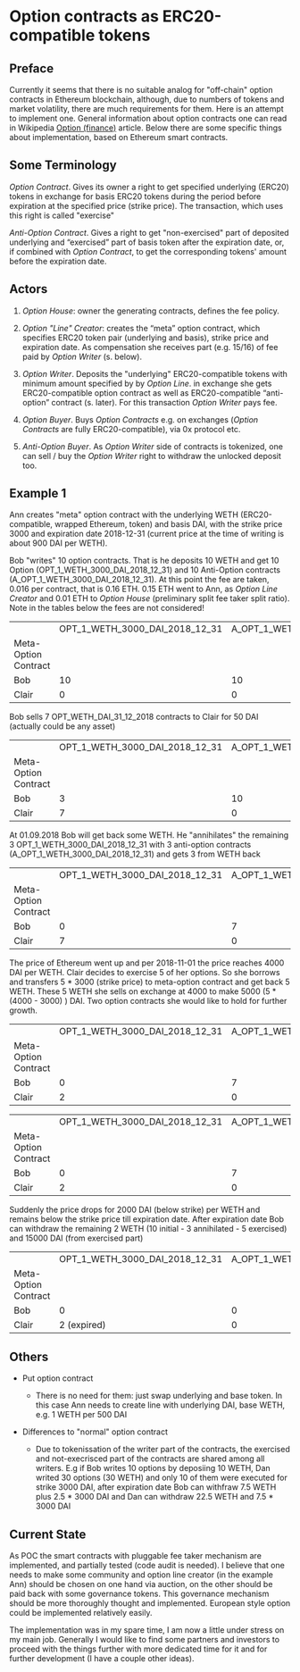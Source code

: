 # Option contracts as ERC20-compatible tokens

## Preface

Currently it seems that there is no suitable analog for "off-chain" option contracts in Ethereum blockchain, although, due to numbers of tokens and market volatility, there are much requirements for them. Here is an attempt to implement one. General information about option contracts one can read in Wikipedia [Option (finance)](https://en.wikipedia.org/wiki/Option_(finance)) article. Below there are some specific things about implementation, based on Ethereum smart contracts.

## Some Terminology

*Option Contract*. Gives its owner a right to get specified underlying (ERC20) tokens in exchange for basis ERC20 tokens during the period before expiration at the specified price (strike price). The transaction, which uses this right is called "exercise"

*Anti-Option Contract*. Gives a right to get "non-exercised" part of deposited underlying and “exercised” part of basis token after the expiration date, or, if combined with *Option Contract*, to get the corresponding tokens' amount before the expiration date.

## Actors

1. *Option House*: owner the generating contracts, defines the fee policy.

2. *Option "Line" Creator*: creates the “meta” option contract, which specifies ERC20 token pair (underlying and basis), strike price  and expiration date. As compensation she receives part (e.g. 15/16) of fee paid by *Option Writer* (s. below).

3. *Option Writer*. Deposits the  "underlying" ERC20-compatible tokens with minimum amount specified by by *Option Line*. in exchange she gets ERC20-compatible option contract  as well  as ERC20-compatible “anti-option” contract (s. later). For this transaction *Option Writer* pays fee.

4. *Option Buyer*. Buys *Option Contracts* e.g. on exchanges (*Option Contracts* are fully ERC20-compatible), via 0x protocol etc.

5. *Anti-Option Buyer*. As *Option Writer* side of contracts is tokenized, one can sell / buy the *Option Writer* right to withdraw the unlocked deposit too.

## Example 1

Ann creates "meta" option contract with the underlying WETH (ERC20-compatible, wrapped Ethereum, token) and basis DAI, with the strike price 3000 and expiration date 2018-12-31 (current price at the time of writing is about  900 DAI per WETH).

Bob "writes" 10 option contracts. That is he deposits 10 WETH and get 10 Option (OPT_1_WETH_3000_DAI_2018_12_31) and 10 Anti-Option contracts (A_OPT_1_WETH_3000_DAI_2018_12_31).  At this point the fee are taken, 0.016 per contract, that is 0.16 ETH. 0.15 ETH went to Ann, as *Option Line Creator* and 0.01 ETH to *Option House* (preliminary split fee taker split ratio). Note in the tables below the fees are not considered!

<table>
  <tr>
    <td></td>
    <td>OPT_1_WETH_3000_DAI_2018_12_31</td>
    <td>A_OPT_1_WETH_3000_DAI_2018_12_31</td>
    <td>WETH</td>
    <td>DAI</td>
  </tr>
  <tr>
    <td>Meta-Option Contract</td>
    <td></td>
    <td></td>
    <td>10</td>
    <td>0</td>
  </tr>
  <tr>
    <td>Bob</td>
    <td>10</td>
    <td>10</td>
    <td>0</td>
    <td>0</td>
  </tr>
  <tr>
    <td>Clair</td>
    <td>0</td>
    <td>0</td>
    <td>0</td>
    <td>350</td>
  </tr>
</table>


Bob sells 7  OPT_WETH_DAI_31_12_2018 contracts to Clair for 50 DAI (actually could be any asset)

<table>
  <tr>
    <td></td>
    <td>OPT_1_WETH_3000_DAI_2018_12_31</td>
    <td>A_OPT_1_WETH_3000_DAI_2018_12_31</td>
    <td>WETH</td>
    <td>DAI</td>
  </tr>
  <tr>
    <td>Meta-Option Contract</td>
    <td></td>
    <td></td>
    <td>10</td>
    <td>0</td>
  </tr>
  <tr>
    <td>Bob</td>
    <td>3</td>
    <td>10</td>
    <td>0</td>
    <td>350</td>
  </tr>
  <tr>
    <td>Clair</td>
    <td>7</td>
    <td>0</td>
    <td>0</td>
    <td>0</td>
  </tr>
</table>


At 01.09.2018 Bob will get back some WETH. He "annihilates" the remaining 3 OPT_1_WETH_3000_DAI_2018_12_31 with 3 anti-option contracts (A_OPT_1_WETH_3000_DAI_2018_12_31) and gets 3 from WETH back

<table>
  <tr>
    <td></td>
    <td>OPT_1_WETH_3000_DAI_2018_12_31</td>
    <td>A_OPT_1_WETH_3000_DAI_2018_12_31</td>
    <td>WETH</td>
    <td>DAI</td>
  </tr>
  <tr>
    <td>Meta-Option Contract</td>
    <td></td>
    <td></td>
    <td>7</td>
    <td>0</td>
  </tr>
  <tr>
    <td>Bob</td>
    <td>0</td>
    <td>7</td>
    <td>3</td>
    <td>350</td>
  </tr>
  <tr>
    <td>Clair</td>
    <td>7</td>
    <td>0</td>
    <td>0</td>
    <td>0</td>
  </tr>
</table>


The price of Ethereum went up and per 2018-11-01 the price reaches 4000 DAI per WETH. Clair decides to exercise 5 of her options. So she borrows and transfers 5 * 3000 (strike price) to meta-option contract and get back 5 WETH. These 5 WETH she sells on exchange at 4000 to make 5000 (5 * (4000 - 3000) ) DAI. Two option contracts she would like to hold for further growth.

<table>
<tr>
  <td></td>
  <td>OPT_1_WETH_3000_DAI_2018_12_31</td>
  <td>A_OPT_1_WETH_3000_DAI_2018_12_31</td>
  <td>WETH</td>
  <td>DAI</td>
</tr>
  </tr>
  <tr>
    <td>Meta-Option Contract</td>
    <td></td>
    <td></td>
    <td>2</td>
    <td>15000</td>
  </tr>
  <tr>
    <td>Bob</td>
    <td>0</td>
    <td>7</td>
    <td>3</td>
    <td>350</td>
  </tr>
  <tr>
    <td>Clair</td>
    <td>2</td>
    <td>0</td>
    <td>5</td>
    <td>0</td>
  </tr>
</table>


<table>
<tr>
  <td></td>
  <td>OPT_1_WETH_3000_DAI_2018_12_31</td>
  <td>A_OPT_1_WETH_3000_DAI_2018_12_31</td>
  <td>WETH</td>
  <td>DAI</td>
</tr>
  <tr>
    <td>Meta-Option Contract</td>
    <td></td>
    <td></td>
    <td>2</td>
    <td>15000</td>
  </tr>
  <tr>
    <td>Bob</td>
    <td>0</td>
    <td>7</td>
    <td>3</td>
    <td>350</td>
  </tr>
  <tr>
    <td>Clair</td>
    <td>2</td>
    <td>0</td>
    <td>0</td>
    <td>5000</td>
  </tr>
</table>


Suddenly the price drops for 2000 DAI (below strike) per WETH and remains below the strike price till expiration date. After expiration date Bob can withdraw the remaining 2 WETH (10 initial - 3 annihilated - 5 exercised) and 15000 DAI (from exercised part)



<table>
<tr>
  <td></td>
  <td>OPT_1_WETH_3000_DAI_2018_12_31</td>
  <td>A_OPT_1_WETH_3000_DAI_2018_12_31</td>
  <td>WETH</td>
  <td>DAI</td>
</tr>
  <tr>
    <td>Meta-Option Contract</td>
    <td></td>
    <td></td>
    <td>0</td>
    <td>0</td>
  </tr>
  <tr>
    <td>Bob</td>
    <td>0</td>
    <td>0</td>
    <td>5</td>
    <td>15350</td>
  </tr>
  <tr>
    <td>Clair</td>
    <td>2 (expired)</td>
    <td>0</td>
    <td>0</td>
    <td>5000</td>
  </tr>
</table>


## Others

* Put option contract

    * There is no need for them: just swap underlying and base token. In this case Ann needs to create line with underlying DAI, base WETH, e.g. 1 WETH per 500 DAI

* Differences to "normal" option contract

    * Due to tokenissation of the writer part of the contracts, the exercised and not-execrisced part of the contracts are shared among all writers. E.g if Bob writes 10 options by deposiing 10 WETH, Dan writed 30 options (30 WETH) and only 10 of them were executed for strike 3000 DAI, after expiration date Bob can withfraw 7.5 WETH plus 2.5 * 3000 DAI and Dan can withdraw 22.5 WETH and 7.5 * 3000 DAI



## Current State

As POC the smart contracts with pluggable fee taker mechanism are implemented, and partially tested (code audit is needed). I believe that one needs to make some community  and option line creator (in the example Ann) should be chosen on one hand via auction, on the other should be paid back with some governance tokens. This governance mechanism should be more thoroughly thought and implemented. European style option could be implemented relatively easily.

The implementation was in my spare time, I am now a little under stress on my main job. Generally I would like to find some partners and investors to proceed with the things further with more dedicated time for it and for further development (I have a couple other ideas).
